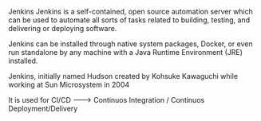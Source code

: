 Jenkins
Jenkins is a self-contained, open source automation server which can be used to automate all sorts of tasks related to building, testing, and delivering or deploying software.

Jenkins can be installed through native system packages, Docker, or even run standalone by any machine with a Java Runtime Environment (JRE) installed.

Jenkins, initially named Hudson created by Kohsuke Kawaguchi while working at Sun Microsystem in 2004

It is used for CI/CD ---> Continuos Integration / Continuos Deployment/Delivery


      

